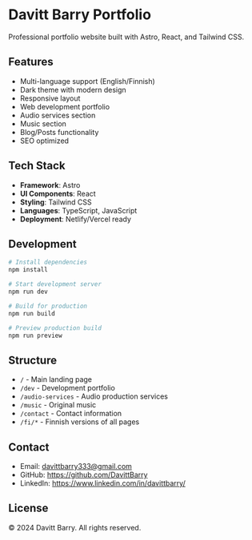 # Davitt Barry Portfolio

Professional portfolio website built with Astro, React, and Tailwind CSS.

## Features

- Multi-language support (English/Finnish)
- Dark theme with modern design
- Responsive layout
- Web development portfolio
- Audio services section
- Music section
- Blog/Posts functionality
- SEO optimized

## Tech Stack

- **Framework**: Astro
- **UI Components**: React
- **Styling**: Tailwind CSS
- **Languages**: TypeScript, JavaScript
- **Deployment**: Netlify/Vercel ready

## Development

```bash
# Install dependencies
npm install

# Start development server
npm run dev

# Build for production
npm run build

# Preview production build
npm run preview
```

## Structure

- `/` - Main landing page
- `/dev` - Development portfolio
- `/audio-services` - Audio production services
- `/music` - Original music
- `/contact` - Contact information
- `/fi/*` - Finnish versions of all pages

## Contact

- Email: davittbarry333@gmail.com
- GitHub: https://github.com/DavittBarry
- LinkedIn: https://www.linkedin.com/in/davittbarry/

## License

© 2024 Davitt Barry. All rights reserved.

